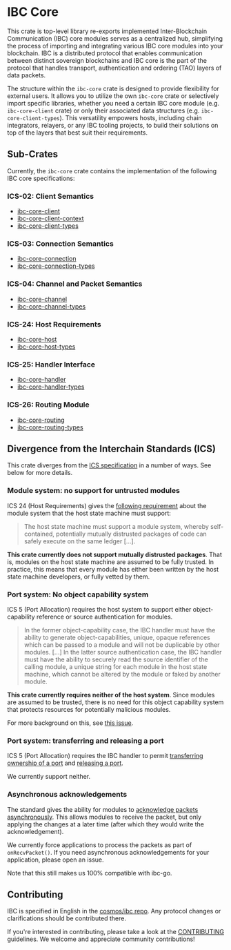 # IBC Core

This crate is top-level library re-exports implemented Inter-Blockchain
Communication (IBC) core modules serves as a centralized hub, simplifying the
process of importing and integrating various IBC core modules into your
blockchain. IBC is a distributed protocol that enables communication between
distinct sovereign blockchains and IBC core is the part of the protocol that
handles transport, authentication and ordering (TAO) layers of data packets.

The structure within the `ibc-core` crate is designed to provide flexibility for
external users. It allows you to utilize the own `ibc-core` crate or selectively
import specific libraries, whether you need a certain IBC core module (e.g.
`ibc-core-client` crate) or only their associated data structures (e.g.
`ibc-core-client-types`). This versatility empowers hosts, including chain
integrators, relayers, or any IBC tooling projects, to build their solutions on
top of the layers that best suit their requirements.

## Sub-Crates

Currently, the `ibc-core` crate contains the implementation of the following IBC
core specifications:

### ICS-02: Client Semantics

- [ibc-core-client](./../ibc-core/ics02-client)
- [ibc-core-client-context](./../ibc-core/ics02-client/context)
- [ibc-core-client-types](./../ibc-apps/ics02-client/types)

### ICS-03: Connection Semantics

- [ibc-core-connection](./../ibc-core/ics03-connection)
- [ibc-core-connection-types](./../ibc-core/ics03-connection/types)

### ICS-04: Channel and Packet Semantics

- [ibc-core-channel](./../ibc-core/ics04-channel)
- [ibc-core-channel-types](./../ibc-core/ics04-channel/types)

### ICS-24: Host Requirements

- [ibc-core-host](./../ibc-core/ics24-host)
- [ibc-core-host-types](./../ibc-core/ics24-host/types)

### ICS-25: Handler Interface

- [ibc-core-handler](./../ibc-core/ics25-handler)
- [ibc-core-handler-types](./../ibc-core/ics25-handler/types)

### ICS-26: Routing Module

- [ibc-core-routing](./../ibc-core/ics26-routing)
- [ibc-core-routing-types](./../ibc-core/ics26-routing/types)

## Divergence from the Interchain Standards (ICS)

This crate diverges from the [ICS specification](https://github.com/cosmos/ibc)
in a number of ways. See below for more details.

### Module system: no support for untrusted modules

ICS 24 (Host Requirements) gives the [following
requirement](https://github.com/cosmos/ibc/blob/master/spec/core/ics-024-host-requirements/README.md#module-system)
about the module system that the host state machine must support:

> The host state machine must support a module system, whereby self-contained,
> potentially mutually distrusted packages of code can safely execute on the
> same ledger [...].

**This crate currently does not support mutually distrusted packages**. That is,
modules on the host state machine are assumed to be fully trusted. In practice,
this means that every module has either been written by the host state machine
developers, or fully vetted by them.

### Port system: No object capability system

ICS 5 (Port Allocation) requires the host system to support either
object-capability reference or source authentication for modules.

> In the former object-capability case, the IBC handler must have the ability to
> generate object-capabilities, unique, opaque references which can be passed to
> a module and will not be duplicable by other modules. [...] In the latter
> source authentication case, the IBC handler must have the ability to securely
> read the source identifier of the calling module, a unique string for each
> module in the host state machine, which cannot be altered by the module or
> faked by another module.

**This crate currently requires neither of the host system**. Since modules are
assumed to be trusted, there is no need for this object capability system that
protects resources for potentially malicious modules.

For more background on this, see [this issue](https://github.com/informalsystems/ibc-rs/issues/2159).

### Port system: transferring and releasing a port

ICS 5 (Port Allocation) requires the IBC handler to permit [transferring
ownership of a
port](https://github.com/cosmos/ibc/tree/master/spec/core/ics-005-port-allocation#transferring-ownership-of-a-port)
and [releasing a
port](https://github.com/cosmos/ibc/tree/master/spec/core/ics-005-port-allocation#releasing-a-port).

We currently support neither.

### Asynchronous acknowledgements

The standard gives the ability for modules to [acknowledge packets
asynchronously](https://github.com/cosmos/ibc/tree/main/spec/core/ics-004-channel-and-packet-semantics#writing-acknowledgements).
This allows modules to receive the packet, but only applying the changes at a
later time (after which they would write the acknowledgement).

We currently force applications to process the packets as part of
`onRecvPacket()`. If you need asynchronous acknowledgements for your
application, please open an issue.

Note that this still makes us 100% compatible with ibc-go.

## Contributing

IBC is specified in English in the [cosmos/ibc
repo](https://github.com/cosmos/ibc). Any protocol changes or clarifications
should be contributed there.

If you're interested in contributing, please take a look at the
[CONTRIBUTING](./../../CONTRIBUTING.md) guidelines. We welcome and appreciate
community contributions!
